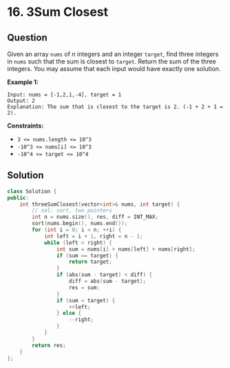 # 16. 3Sum Closest

## Question

Given an array `nums` of _n_ integers and an integer `target`, find three integers in `nums` such that the sum is closest to `target`. Return the sum of the three integers. You may assume that each input would have exactly one solution.

**Example 1:**

```text
Input: nums = [-1,2,1,-4], target = 1
Output: 2
Explanation: The sum that is closest to the target is 2. (-1 + 2 + 1 = 2).
```

**Constraints:**

* `3 <= nums.length <= 10^3`
* `-10^3 <= nums[i] <= 10^3`
* `-10^4 <= target <= 10^4`

## Solution

```cpp
class Solution {
public:
    int threeSumClosest(vector<int>& nums, int target) {
        // sol: sort, two pointers
        int n = nums.size(), res, diff = INT_MAX;
        sort(nums.begin(), nums.end());
        for (int i = 0; i < n; ++i) {
            int left = i + 1, right = n - 1;
            while (left < right) {
                int sum = nums[i] + nums[left] + nums[right];
                if (sum == target) {
                    return target;
                }
                if (abs(sum - target) < diff) {
                    diff = abs(sum - target);
                    res = sum;
                }
                if (sum < target) {
                    ++left;
                } else {
                    --right;
                }
            }
        }
        return res;
    }
};
```

